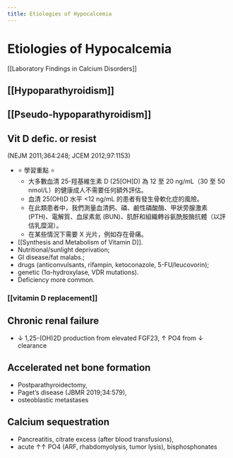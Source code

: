 ```yaml
---
title: Etiologies of Hypocalcemia
---
```

# Etiologies of Hypocalcemia
[[Laboratory Findings in Calcium Disorders]]
## [[Hypoparathyroidism]]
## [[Pseudo-hypoparathyroidism]]

## Vit D defic. or resist
(NEJM 2011;364:248; JCEM 2012;97:1153)
* ⭐ 學習重點 ⭐
	- 大多數血清 25-羥基維生素 D (25[OH]D) 為 12 至 20 ng/mL（30 至 50 nmol/L）的健康成人不需要任何額外評估。
	- 血清 25(OH)D 水平 <12 ng/mL 的患者有發生骨軟化症的風險。
	- 在此類患者中，我們測量血清鈣、磷、鹼性磷酸酶、甲狀旁腺激素 (PTH)、電解質、血尿素氮 (BUN)、肌酐和組織轉谷氨酰胺酶抗體（以評估乳糜瀉）。
	- 在某些情況下需要 X 光片，例如存在骨痛。
* [[Synthesis and Metabolism of Vitamin D]].
* Nutritional/sunlight deprivation;
* GI disease/fat malabs.;
* drugs (anticonvulsants, rifampin, ketoconazole, 5-FU/leucovorin);
* genetic (1α-hydroxylase, VDR mutations).
* Deficiency more common.
 
### [[vitamin D replacement]]

## Chronic renal failure
* ↓ 1,25-(OH)2D production from elevated FGF23, ↑ PO4 from ↓ clearance

## Accelerated net bone formation
* Postparathyroidectomy,
* Paget’s disease (JBMR 2019;34:579),
* osteoblastic metastases

## Calcium sequestration
* Pancreatitis, citrate excess (after blood transfusions),
* acute ↑↑ PO4 (ARF, rhabdomyolysis, tumor lysis), bisphosphonates
